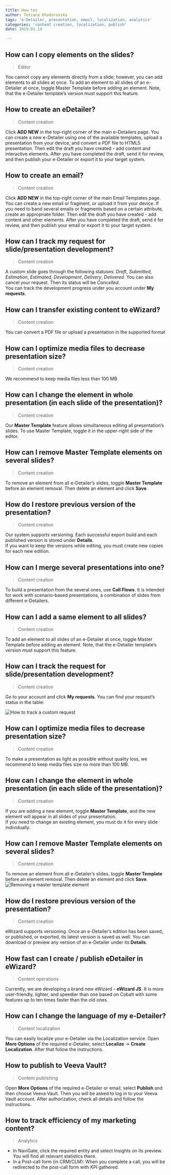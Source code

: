 ```yaml
---
title: How-tos
author: Tetiana Khodorovska
tags: 'e-Detailer, presentation, email, localization, analytics'
categories: 'content creation, localization, publish'
date: 2019.01.14

---
```


<h2 id="how-can-i-copy-elements-on-the-slides">How can I copy elements on the slides?</h2>
<blockquote>
<p>Editor</p>
</blockquote>
<p>You cannot copy any elements directly from a slide; however, you can add elements to all slides at once. To add an element to all slides of an e-Detailer at once, toggle Master Template before adding an element. Note, that the e-Detailer template’s version must support this feature.</p>
<h2 id="how-to-create-an-edetailer">How to create an eDetailer?</h2>
<blockquote>
<p>Content creation</p>
</blockquote>
<p>Click <strong>ADD NEW</strong> in the top-right corner of the main e-Detailers page. You can create a new e-Detailer using one of the available templates, upload a presentation from your device, and convert a <em>PDF</em> file to HTML5 presentation. Then edit the draft you have created - add content and interactive elements. After you have completed the draft, send it for review, and then publish your e-Detailer or export it to your target system.</p>
<h2 id="how-to-create-an-email">How to create an email?</h2>
<blockquote>
<p>Content creation</p>
</blockquote>
<p>Click <strong>ADD NEW</strong> in the top-right corner of the main Email Templates page. You can create a new email or fragment, or upload it from your device. If you need to band several emails or fragments based on a certain attribute, create an appropriate folder. Then edit the draft you have created - add content and other elements. After you have completed the draft, send it for review, and then publish your email or export it to your target system.</p>
<h2 id="how-can-i-track-my-request-for-slidepresentation-development">How can I track my request for slide/presentation development?</h2>
<blockquote>
<p>Content creation</p>
</blockquote>
<p>A custom slide goes through the following statuses: <em>Draft</em>, <em>Submitted</em>, <em>Estimation</em>, <em>Estimated</em>, <em>Development</em>, <em>Delivery</em>, <em>Delivered</em>. You can also cancel your request. Then its status will be <em>Cancelled</em>.<br>
You can track the development progress under you account under <strong>My requests</strong>.</p>
<h2 id="how-can-i-transfer-existing-content-to-ewizard">How can I transfer existing content to eWizard?</h2>
<blockquote>
<p>Content creation</p>
</blockquote>
<p>You can convert a PDF file or upload a presentation in the supported format</p>
<h2 id="how-can-i-optimize-media-files-to-decrease-presentation-size">How can I optimize media files to decrease presentation size?</h2>
<blockquote>
<p>Content creation</p>
</blockquote>
<p>We recommend to keep media files less than 100 MB</p>
<h2 id="how-can-i-change-the-element-in-whole-presentation-in-each-slide-of-the-presentation">How can I change the element in whole presentation (in each slide of the presentation)?</h2>
<blockquote>
<p>Content creation</p>
</blockquote>
<p>Our <strong>Master Template</strong> feature allows simultaneous editing all presentation’s slides. To use Master Template, toggle it in the upper-right side of the editor.</p>
<h2 id="how-can-i-remove-master-template-elements-on-several-slides">How can I remove Master Template elements on several slides?</h2>
<blockquote>
<p>Content creation</p>
</blockquote>
<p>To remove an element from all e-Detailer’s slides, toggle <strong>Master Template</strong> before an element removal. Then delete an element and click <strong>Save</strong>.</p>
<h2 id="how-do-i-restore-previous-version-of-the-presentation">How do I restore previous version of the presentation?</h2>
<blockquote>
<p>Content creation</p>
</blockquote>
<p>Our system supports versioning. Each successful export build and each published version is stored under <strong>Details</strong>.<br>
If you want to keep the versions while editing, you must create new copies for each new edition.</p>
<h2 id="how-can-i-merge-several-presentations-into-one">How can I merge several presentations into one?</h2>
<blockquote>
<p>Content creation</p>
</blockquote>
<p>To build a presentation from the several ones, use <strong>Call Flows</strong>. It is intended for work with scenario-based presentations, a combination of slides from different e-Detailers.</p>
<h2 id="how-can-i-add-a-same-element-to-all-slides">How can I add a same element to all slides?</h2>
<blockquote>
<p>Content creation</p>
</blockquote>
<p>To add an element to all slides of an e-Detailer at once, toggle Master Template before adding an element. Note, that the e-Detailer template’s version must support this feature.</p>
<h2 id="how-can-i-track-the-request-for-slidepresentation-development">How can I track the request for slide/presentation development?</h2>
<blockquote>
<p>Content creation</p>
</blockquote>
<p>Go to your account and click <strong>My requests</strong>. You can find your request’s status in the table:</p>
<p><img src="https://visevengroup-my.sharepoint.com/:i:/r/personal/t_khodorovskaya_viseven_com/Documents/Screenshots%20Technical%20Writing/FAQ/01_custom-slide-tracking.png?csf=1&amp;e=7WumJc" alt="How to track a custom request"></p>
<h2 id="how-can-i-optimize-media-files-to-decrease-presentation-size-1">How can I optimize media files to decrease presentation size?</h2>
<blockquote>
<p>Content creation</p>
</blockquote>
<p>To make a presentation as light as possible without quality loss, we recommend to keep media files size no more than 100 MB.</p>
<h2 id="how-can-i-change-the-element-in-whole-presentation-in-each-slide-of-the-presentation-1">How can I change the element in whole presentation (in each slide of the presentation)?</h2>
<blockquote>
<p>Content creation</p>
</blockquote>
<p>If you are adding a new element, toggle <strong>Master Template</strong>, and the new element will appear in all slides of your presentation.<br>
If you need to change an existing element, you must do it for every slide individually.</p>
<h2 id="how-can-i-remove-master-template-elements-on-several-slides-1">How can I remove Master Template elements on several slides?</h2>
<blockquote>
<p>Content creation</p>
</blockquote>
<p>To remove an element from all e-Detailer’s slides, toggle <strong>Master Template</strong> before an element removal. Then delete an element and click <strong>Save</strong>.<br>
<img src="https://visevengroup-my.sharepoint.com/:i:/r/personal/t_khodorovskaya_viseven_com/Documents/Screenshots%20Technical%20Writing/FAQ/03-master-template-delete.png?csf=1&amp;e=2r7CY7" alt="Removing a master template element "></p>
<h2 id="how-do-i-restore-previous-version-of-the-presentation-1">How do I restore previous version of the presentation?</h2>
<blockquote>
<p>Content creation</p>
</blockquote>
<p>eWizard supports versioning. Once an e-Detailer’s edition has been saved, or published, or exported, its latest version is saved as well. You can download or preview any version of an e-Detailer under its <strong>Details</strong>.</p>
<h2 id="how-fast-can-i-create--publish-edetailer-in-ewizard">How fast can I create / publish eDetailer in eWizard?</h2>
<blockquote>
<p>Content operations</p>
</blockquote>
<p>Currently, we are developing a brand new eWizard - <strong>eWizard JS</strong>. It is more user-friendly, lighter, and speedier than one based on Cobalt with some features up to ten times faster than the old ones.</p>
<h2 id="how-can-i-change-the-language-of-my-e-detailer">How can I change the language of my e-Detailer?</h2>
<blockquote>
<p>Content localization</p>
</blockquote>
<p>You can easily localize your e-Detailer via the Localization service. Open <strong>More Options</strong> of the required e-Detailer, select <strong>Localize</strong> -&gt; <strong>Create Localization</strong>. After that follow the instructions.</p>
<h2 id="how-to-publish-to-veeva-vault">How to publish to Veeva Vault?</h2>
<blockquote>
<p>Content publishing</p>
</blockquote>
<p>Open <strong>More Options</strong> of the required e-Detailer or email, select <strong>Publish</strong> and then choose Veeva Vault. Then you will be asked to log in to your Veeva Vault account. After authorization, check all details and follow the instructions.</p>
<h2 id="how-to-track-efficiency-of-my-marketing-content">How to track efficiency of my marketing content?</h2>
<blockquote>
<p>Analytics</p>
</blockquote>
<ul>
<li>In NaviGate, click the required entity and select Insights on its preview. You will find all relevant statistics there.</li>
<li>In a Post-call form (in CRM/CLM): When you complete a call, you will be redirected to the post-call form with KPI gathered.</li>
</ul>

